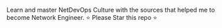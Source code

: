 Learn and master NetDevOps Culture with the sources that helped me to become Network Engineer. ⭐️ Please Star this repo ⭐️
